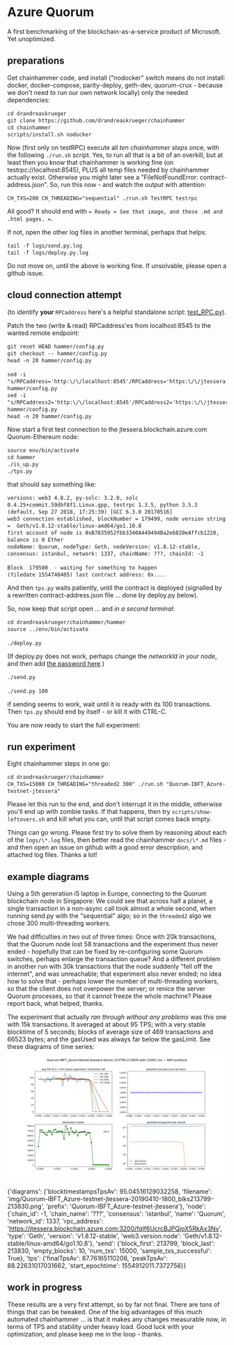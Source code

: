 # Azure Quorum
A first benchmarking of the blockchain-as-a-service product of Microsoft. Yet unoptimized.

## preparations
Get chainhammer code, and install 
("nodocker" switch means do not install: docker, docker-compose, parity-deploy, geth-dev, quorum-crux - because we don't need to run our own network locally) 
only the needed dependencies:
```
cd drandreaskrueger
git clone https://github.com/drandreaskrueger/chainhammer
cd chainhammer
scripts/install.sh nodocker
```

Now (first only on testRPC) execute all *ten chainhammer steps* once, 
with the following `./run.sh` script.
Yes, to run all that is a bit of an overkill, but at least then you know 
that chainhammer is working fine (on testrpc://localhost:8545), 
PLUS all temp files needed by chainhammer actually exist. 
Otherwise you might later see a "FileNotFoundError: contract-address.json".
So, run this now - and watch the output with attention:
```
CH_TXS=200 CH_THREADING="sequential" ./run.sh TestRPC testrpc
```
All good? It should end with `= Ready = See that image, and those .md and .html pages. =`. 

If not, open the other log files in another terminal, perhaps that helps:
```
tail -f logs/send.py.log
tail -f logs/deploy.py.log
```
Do not move on, until the above is working fine. If unsolvable, please open a github issue.

## cloud connection attempt
(to identify **your** `RPCaddress` here's a helpful standalone script: [test_RPC.py](../hammer/test_RPC.py)).

Patch the two (write & read) RPCaddress'es from localhost:8545 to the wanted remote endpoint:   
```
git reset HEAD hammer/config.py
git checkout -- hammer/config.py
head -n 20 hammer/config.py

sed -i "s/RPCaddress='http:\/\/localhost:8545'/RPCaddress='https:\/\/jtessera.blockchain.azure.com:3200\/fqlf6UcrcBJPQjoX5RkAx3Nv'/g" hammer/config.py
sed -i "s/RPCaddress2='http:\/\/localhost:8545'/RPCaddress2='https:\/\/jtessera.blockchain.azure.com:3200\/fqlf6UcrcBJPQjoX5RkAx3Nv'/g" hammer/config.py
head -n 20 hammer/config.py
```

Now start a first test connection to the jtessera.blockchain.azure.com Quorum-Ethereum node:
```
source env/bin/activate
cd hammer
./is_up.py
./tps.py
```
that should say something like:
```
versions: web3 4.8.2, py-solc: 3.2.0, solc 0.4.25+commit.59dbf8f1.Linux.gpp, testrpc 1.3.5, python 3.5.3 (default, Sep 27 2018, 17:25:39) [GCC 6.3.0 20170516]
web3 connection established, blockNumber = 179499, node version string =  Geth/v1.8.12-stable/linux-amd64/go1.10.8
first account of node is 0xB7835952fbb3340A449494Ba2e6820eAffcb1220, balance is 0 Ether
nodeName: Quorum, nodeType: Geth, nodeVersion: v1.8.12-stable, consensus: istanbul, network: 1337, chainName: ???, chainId: -1

Block  179500  - waiting for something to happen
(filedate 1554740405) last contract address: 0x....
```
And then `tps.py` waits patiently, until the contract is deployed (signalled by a rewritten contract-address.json file ... done by deploy.py below).


So, now keep that script open ... and *in a second terminal*:
```
cd drandreaskrueger/chainhammer/hammer
source ../env/bin/activate

./deploy.py
```
(If deploy.py does not work, perhaps change the *networkId in your node*, and 
then add [the password here](https://github.com/drandreaskrueger/chainhammer/blob/d9be8016eade1eef82faf8b5c9054fd4c3b2f87b/hammer/clienttools.py#L166-L167).)

```
./send.py

./send.py 100
```
if sending seems to work, wait until it is ready with its 100 transactions. Then `tps.py` should end by itself - or kill it with CTRL-C.
    
You are now ready to start the full experiment:

## run experiment
Eight chainhammer steps in one go:

    cd drandreaskrueger/chainhammer
    CH_TXS=15000 CH_THREADING="threaded2 300" ./run.sh "Quorum-IBFT_Azure-testnet-jtessera"

Please let this run to the end, and don't interrupt it in the middle, otherwise you'll end up with zombie tasks. If that happens, then try `scripts/show-leftovers.sh` and kill what you can, until that script comes back empty.

Things can go wrong. Please first try to solve them by reasoning about each of the `logs/\*.log` files, then better read the chainhammer `docs/\*.md` files - and then open an issue on github with a good error description, and attached log files. Thanks a lot!

## example diagrams

Using a 5th generation i5 laptop in Europe, connecting to the Quorum blockchain node in Singapore: We could see that across half a planet, a single transaction in a non-async call took almost a whole second, when running send.py with the "sequential" algo; so in the `threaded2` algo we chose 300 multi-threading workers. 

We had difficulties in two out of three times: Once with 20k transactions, that the Quorum node lost 58 transactions and the experiment thus never ended - hopefully that can be fixed by re-configuring some Quorum switches, perhaps enlarge the transaction queue? And a different problem in another run with 30k transactions that the node suddenly "fell off the internet", and was unreachable; that experiment also never ended; no idea how to solve that - perhaps lower the number of multi-threading workers, so that the client does not overpower the server; or renice the server Quorum processes, so that it cannot freeze the whole machine? Please report back, what helped, thanks.

The experiment that actually *ran through without any problems* was this one with 15k transactions. It averaged at about 95 TPS; with a very stable blocktime of 5 seconds; blocks of average size of 469 transactions and 66523 bytes; and the gasUsed was always far below the gasLimit. See these diagrams of time series:

![Azure-Quorum-BaaS-run](../reader/img/Quorum-IBFT_Azure-testnet-jtessera-20190410-1800_blks213799-213830.png)

{'diagrams': {'blocktimestampsTpsAv': 95.04516129032258,
              'filename': 'img/Quorum-IBFT_Azure-testnet-jtessera-20190410-1800_blks213799-213830.png',
              'prefix': 'Quorum-IBFT_Azure-testnet-jtessera'},
 'node': {'chain_id': -1,
          'chain_name': '???',
          'consensus': 'istanbul',
          'name': 'Quorum',
          'network_id': 1337,
          'rpc_address': 'https://jtessera.blockchain.azure.com:3200/fqlf6UcrcBJPQjoX5RkAx3Nv',
          'type': 'Geth',
          'version': 'v1.8.12-stable',
          'web3.version.node': 'Geth/v1.8.12-stable/linux-amd64/go1.10.8'},
 'send': {'block_first': 213799,
          'block_last': 213830,
          'empty_blocks': 10,
          'num_txs': 15000,
          'sample_txs_successful': True},
 'tps': {'finalTpsAv': 87.76165110206,
         'peakTpsAv': 88.22631017031662,
         'start_epochtime': 1554912011.7372758}}

## work in progress
These results are a very first attempt, so by far not final. There are tons of things that can be tweaked. One of the big advantages of this much automated chainhammer ... is that it makes any changes measurable now, in terms of TPS and stability under heavy load. Good luck with your optimization, and please keep me in the loop - thanks.

